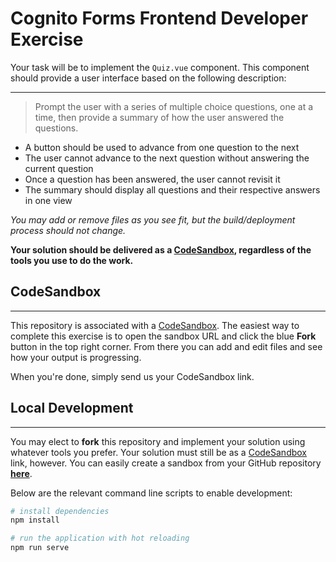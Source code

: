 # Cognito Forms Frontend Developer Exercise

Your task will be to implement the `Quiz.vue` component. This component should provide a user interface based on the following description:

---

> Prompt the user with a series of multiple choice questions, one at a time, then provide a summary of how the user answered the questions.

- A button should be used to advance from one question to the next
- The user cannot advance to the next question without answering the current question
- Once a question has been answered, the user cannot revisit it
- The summary should display all questions and their respective answers in one view

_You may add or remove files as you see fit, but the build/deployment process should not change._

__Your solution should be delivered as a [CodeSandbox](https://codesandbox.io), regardless of the tools you use to do the work.__

## CodeSandbox
---

This repository is associated with a [CodeSandbox](https://codesandbox.io/s/5wnw32pppl). The easiest way to complete this exercise is to open the sandbox URL and click the blue __Fork__ button in the top right corner. From there you can add and edit files and see how your output is progressing.

When you're done, simply send us your CodeSandbox link.

## Local Development
---

You may elect to __fork__ this repository and implement your solution using whatever tools you prefer. Your solution must still be as a [CodeSandbox](https://codesandbox.io) link, however. You can easily create a sandbox from your GitHub repository __[here](https://codesandbox.io/s/github)__.

Below are the relevant command line scripts to enable development:

```bash
# install dependencies
npm install

# run the application with hot reloading
npm run serve
```

